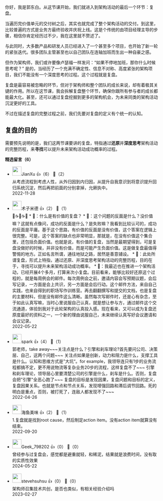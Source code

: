 你好，我是郭东白。从这节课开始，我们就进入到架构活动的最后一个环节：复盘。

当遍历完价值单元的交付树之后，其实也就完成了整个架构活动的交付。到这里，比较普遍的方式是业务方最终验收并庆祝上线。这是个传统的由项目经理主导的步骤，相信你肯定经历过不少，我在这里就不赘述了。

与此同时，大多数产品和研发人员已经进入了一个甚至多个项目，也开始了新一轮的紧张迭代。很多团队主管甚至也以自己团队在连轴加班而生出一种自豪之感。

但作为架构师，我们或许要像卢瑟福一样发问：“如果不停地加班，那你什么时候思考呢？” 是的，当经历了一个充满不确定性、信息不对称、高度紧张的架构项目，我们不能没有一个深度思考的过程。这个过程就是复盘。

复盘是最容易被忽略的环节，但对于架构师和整个团队的成长来说，却有着极其关键的作用。所以在这节课，我会拆解复盘整个环节，确保你跟所有参与者的成长都能最大化。甚至，还可以通过复盘挖掘到更多的架构机会，为未来同类的架构活动沉淀更好的工具。

不过在描述复盘的完整过程之前，我们先要对复盘的定义有个统一的认知。

## 复盘的目的

需要预先说明的是，我们这两节课要讲的复盘，特指通过**还原**并**深度思考**架构活动的完整历程，来**寻找**可以提升未来架构活动成功概率的过程。
<div><strong>精选留言（6）</strong></div><ul>
<li><img src="https://static001.geekbang.org/account/avatar/00/0f/c4/03/f753fda7.jpg" width="30px"><span>JianXu</span> 👍（6） 💬（2）<div>从考虑流程到考虑人性，从外归因到内归因，从提升自我意识到将意识提升回归系统沉淀，然后再把前面的分别拿掉，允厥执中。</div>2022-11-28</li><br/><li><img src="https://static001.geekbang.org/account/avatar/00/1c/f6/27/c27599ae.jpg" width="30px"><span>术子米德</span> 👍（2） 💬（1）<div>🤔☕️🤔☕️🤔
* 📖：什么是有价值的复盘？
    * 🤔：这个问题的反面是什么？没价值嘛？这就有点像问，成功的反面是什么？是失败嘛？我看到比较认可的，成功的反面是平庸。基于这个思路，有价值的反面是没有价值，这个答案在逻辑上很完整。可是，这个答案的缺点也非常明显，那就是，在没有价值这个集合里，还包括负面价值。也就是说，有价值的复盘，当然是最期望得到，可是复盘没做好的时候，并非没有价值，而是可能产生负面价值。这是做复盘最值得警惕的地方。正如名言所谓，通往地狱之路，居然是善意铺设。
* 📖：此处所谓复盘，形式上特指，通过还原、并深度思考架构活动的完整历程，目的在于，寻找可以提升未来架构活动成功概率。
    * 🤔：我最近也在推进一个架构活动，已经开展4个多月，打算来次小复盘。目前看来，能够比较好还原这个过程的，就是每周例会的邮件。每次周例会之前，邀请内容会写预期议题，会后写记录，一方面是会上共识，另一方面是会后行动。这个邮件方法，来自自己实践，也来自得到的职场写作训练营。再去翻翻撰写和提交的文档，也是复盘的主要材料，但是没有邮件这么清晰。虽然每次写邮件时，还是心有杂念，至于如此认真写嘛，当时心里说服自己认真，就是想让参与方，通过邮件这个交流通道，体验到我对于此轮架构的认真投入感。现在看来，又可以成为复盘还原度最好的资料之一，一个新的理由说服自己，未来继续认真写好会议邀请和会议记录。
</div>2022-05-22</li><br/><li><img src="https://static001.geekbang.org/account/avatar/00/11/09/fb/52a662b2.jpg" width="30px"><span>spark</span> 👍（4） 💬（1）<div>郭老师，take away~~~关注点是什么？引擎和刹车理论?首先要问公司、决策层、自己，这两个问题~~~
关注点如果是创新，动力和阻力是什么，支撑工具是什么。认知和思维方式是”大坑“。for example，我领导连只有1步的业务流程都搞不定，更不用说物流等复杂业务20步的流程，这样复盘不了~~~
引擎和刹车理论，领导层心里要清楚公司的引擎是什么，刹车是什么。否则，复盘会把&quot;引擎&quot;全恶心跑了~~~
复盘的目标是发现因果，复盘问题和目标的定义，复盘因果关系。也就是节点和节点关系，发现增强回路和滞后调节回路。死的明白是重点，否则，被打死了，连敌人都发现不了~~~</div>2022-04-26</li><br/><li><img src="https://static001.geekbang.org/account/avatar/00/10/4f/d8/2183560d.jpg" width="30px"><span>海鱼美味</span> 👍（2） 💬（1）<div>1.复盘就是找到root cause，然后制定action item。没有action item就算没有结束。</div>2022-09-20</li><br/><li><img src="" width="30px"><span>Geek_798202</span> 👍（0） 💬（0）<div>曾经参与过复盘会，感觉都是避重就轻，和稀泥，结果就是浪费时间，没有取的实质性效果</div>2024-05-22</li><br/><li><img src="https://static001.geekbang.org/account/avatar/00/22/c5/90/4d48ac20.jpg" width="30px"><span>stevehsuhsu</span> 👍（0） 💬（0）<div>架构师召集技术共创，是否也类似，有相关经验介绍吗</div>2023-02-27</li><br/>
</ul>